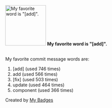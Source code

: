 <img src="https://my-badges.github.io/my-badges/favorite-word.png" alt="My favorite word is &quot;[add]&quot;." title="My favorite word is &quot;[add]&quot;." width="128">
<strong>My favorite word is &quot;[add]&quot;.</strong>
<br><br>

My favorite commit message words are:

1. [add] (used 746 times)
2. add (used 566 times)
3. [fix] (used 503 times)
4. update (used 464 times)
5. component (used 366 times)


Created by <a href="https://github.com/my-badges/my-badges">My Badges</a>